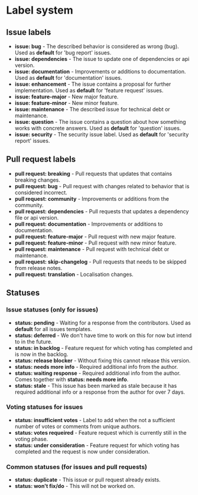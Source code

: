 # Label system


## Issue labels

* **issue: bug** - The described behavior is considered as wrong (bug). Used as **default** for 'bug report' issues.
* **issue: dependencies** - The issue to update one of dependencies or api version.
* **issue: documentation** - Improvements or additions to documentation. Used as **default** for 'documentation' issues.
* **issue: enhancement** - The issue contains a proposal for further implementation. Used as **default** for 'feature request' issues.
* **issue: feature-major** - New major feature.
* **issue: feature-minor** - New minor feature.
* **issue: maintenance** - The described issue for technical debt or maintenance.
* **issue: question** - The issue contains a question about how something works with concrete answers. Used as **default** for 'question' issues.
* **issue: security** - The security issue label. Used as **default** for 'security report' issues.

## Pull request labels

* **pull request: breaking** - Pull requests that updates that contains breaking changes.
* **pull request: bug** - Pull request with changes related to behavior that is considered incorrect.
* **pull request: community** - Improvements or additions from the community.
* **pull request: dependencies** - Pull requests that updates a dependency file or api version.
* **pull request: documentation** - Improvements or additions to documentation.
* **pull request: feature-major** - Pull request with new major feature.
* **pull request: feature-minor** - Pull request with new minor feature.
* **pull request: maintenance** -  Pull request with technical debt or maintenance.
* **pull request: skip-changelog** - Pull requests that needs to be skipped from release notes.
* **pull request: translation** - Localisation changes.


## Statuses

### Issue statuses (only for issues)

* **status: pending** - Waiting for a response from the contributors. Used as **default** for all issues templates.
* **status: deferred** - We don't have time to work on this for now but intend to in the future.
* **status: in backlog** - Feature request for which voting has completed and is now in the backlog.
* **status: release blocker** - Without fixing this cannot release this version.
* **status: needs more info** - Required additional info from the author.
* **status: waiting response** - Required additional info from the author. Comes together with **status: needs more info**.
* **status: stale** - This issue has been marked as stale because it has required additional info or a response from the author for over 7 days.

### Voting statuses for issues

* **status: insufficient votes** - Label to add when the not a sufficient number of votes or comments from unique authors.
* **status: votes requeired** - Feature request which is currently still in the voting phase.
* **status: under consideration** - Feature request for which voting has completed and the request is now under consideration.

### Common statuses (for issues and pull requests)

* **status: duplicate** - This issue or pull request already exists.
* **status: won't fix/do** - This will not be worked on.

